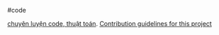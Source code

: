 #code


[chuyên luyện code, thuật toán](https://pages.github.com/).
[Contribution guidelines for this project](docs/CONTRIBUTING.md)
